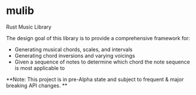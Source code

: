 # mulib

Rust Music Library

The design goal of this library is to provide a comprehensive framework for:
* Generating musical chords, scales, and intervals
* Generating chord inversions and varying voicings
* Given a sequence of notes to determine which chord the note sequence is most applicable to


**Note: This project is in pre-Alpha state and subject to frequent & major breaking API changes. **
